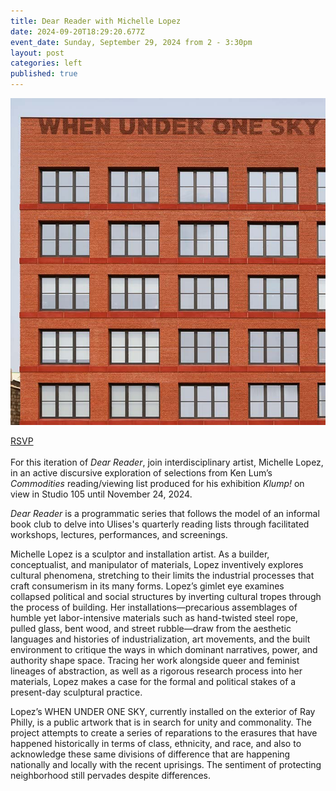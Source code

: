 ```yaml
---
title: Dear Reader with Michelle Lopez
date: 2024-09-20T18:29:20.677Z
event_date: Sunday, September 29, 2024 from 2 - 3:30pm
layout: post
categories: left
published: true
---
```

![](/assets/img/f2904283f42b36c5f4d171b17252c823ec8c0a0d-694x720.jpg)

[R﻿SVP](https://www.eventbrite.com/e/dear-reader-w-michelle-lopez-tickets-1003089386357)\
\
For this iteration of *Dear Reader*, join interdisciplinary artist, Michelle Lopez, in an active discursive exploration of selections from Ken Lum’s *Commodities* reading/viewing list produced for his exhibition *Klump!* on view in Studio 105 until November 24, 2024.

*Dear Reader* is a programmatic series that follows the model of an informal book club to delve into Ulises's quarterly reading lists through facilitated workshops, lectures, performances, and screenings.

Michelle Lopez is a sculptor and installation artist. As a builder, conceptualist, and manipulator of materials, Lopez inventively explores cultural phenomena, stretching to their limits the industrial processes that craft consumerism in its many forms. Lopez’s gimlet eye examines collapsed political and social structures by inverting cultural tropes through the process of building. Her installations—precarious assemblages of humble yet labor-intensive materials such as hand-twisted steel rope, pulled glass, bent wood, and street rubble—draw from the aesthetic languages and histories of industrialization, art movements, and the built environment to critique the ways in which dominant narratives, power, and authority shape space. Tracing her work alongside queer and feminist lineages of abstraction, as well as a rigorous research process into her materials, Lopez makes a case for the formal and political stakes of a present-day sculptural practice.

Lopez’s WHEN UNDER ONE SKY, currently installed on the exterior of Ray Philly, is a public artwork that is in search for unity and commonality. The project attempts to create a series of reparations to the erasures that have happened historically in terms of class, ethnicity, and race, and also to acknowledge these same divisions of difference that are happening nationally and locally with the recent uprisings. The sentiment of protecting neighborhood still pervades despite differences.